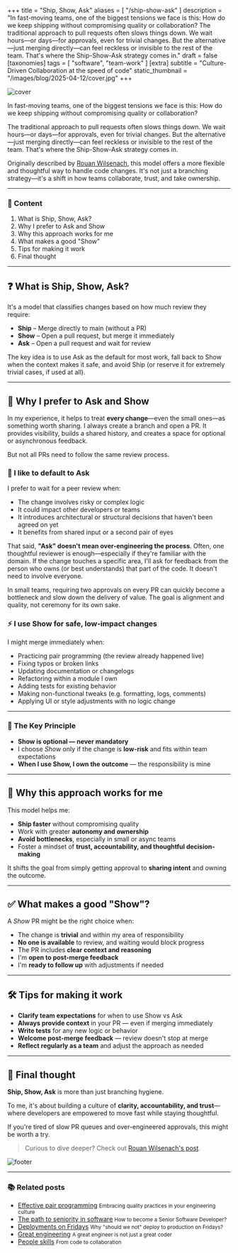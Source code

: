 +++
title = "Ship, Show, Ask"
aliases = [ "/ship-show-ask" ]
description = "In fast-moving teams, one of the biggest tensions we face is this: How do we keep shipping without compromising quality or collaboration? The traditional approach to pull requests often slows things down. We wait hours—or days—for approvals, even for trivial changes. But the alternative—just merging directly—can feel reckless or invisible to the rest of the team. That's where the Ship-Show-Ask strategy comes in."
draft = false
[taxonomies]
tags = [ "software", "team-work" ]
[extra]
subtitle = "Culture-Driven Collaboration at the speed of code"
static_thumbnail = "/images/blog/2025-04-12/cover.jpg"
+++

![cover](/images/blog/2025-04-12/cover.jpg)

In fast-moving teams, one of the biggest tensions we face is this: How do we keep shipping without compromising quality or collaboration?

The traditional approach to pull requests often slows things down. We wait hours—or days—for approvals, even for trivial changes. But the alternative—just merging directly—can feel reckless or invisible to the rest of the team. That's where the Ship-Show-Ask strategy comes in.

<!-- more -->

Originally described by [Rouan Wilsenach](https://martinfowler.com/articles/ship-show-ask.html), this model offers a more flexible and thoughtful way to handle code changes. It's not just a branching strategy—it's a shift in how teams collaborate, trust, and take ownership.

---

### 🧭 Content

1. What is Ship, Show, Ask?
1. Why I prefer to Ask and Show
1. Why this approach works for me
1. What makes a good \"Show\"
1. Tips for making it work
1. Final thought

---

## ❓ What is Ship, Show, Ask?

It's a model that classifies changes based on how much review they require:
- **Ship** – Merge directly to main (without a PR)
- **Show** – Open a pull request, but merge it immediately
- **Ask** – Open a pull request and wait for review

The key idea is to use Ask as the default for most work, fall back to Show when the context makes it safe, and avoid Ship (or reserve it for extremely trivial cases, if used at all).

---

## 🤝 Why I prefer to Ask and Show

In my experience, it helps to treat **every change**—even the small ones—as something worth sharing. I always create a branch and open a PR. It provides visibility, builds a shared history, and creates a space for optional or asynchronous feedback.

But not all PRs need to follow the same review process.

### 📝 I like to default to Ask

I prefer to wait for a peer review when:

- The change involves risky or complex logic
- It could impact other developers or teams
- It introduces architectural or structural decisions that haven't been agreed on yet
- It benefits from shared input or a second pair of eyes

That said, **"Ask" doesn't mean over-engineering the process**. Often, one thoughtful reviewer is enough—especially if they're familiar with the domain. If the change touches a specific area, I'll ask for feedback from the person who owns (or best understands) that part of the code. It doesn't need to involve everyone.

In small teams, requiring two approvals on every PR can quickly become a bottleneck and slow down the delivery of value. The goal is alignment and quality, not ceremony for its own sake.

### ⚡ I use Show for safe, low-impact changes

I might merge immediately when:

- Practicing pair programming (the review already happened live)
- Fixing typos or broken links
- Updating documentation or changelogs
- Refactoring within a module I own
- Adding tests for existing behavior
- Making non-functional tweaks (e.g. formatting, logs, comments)
- Applying UI or style adjustments with no logic change

---

### 🔑 The Key Principle

- **Show is optional — never mandatory**
- I choose _Show_ only if the change is **low-risk** and fits within team expectations
- **When I use Show, I own the outcome** — the responsibility is mine

---

## 🚀 Why this approach works for me

This model helps me:

- **Ship faster** without compromising quality
- Work with greater **autonomy and ownership**
- **Avoid bottlenecks**, especially in small or async teams
- Foster a mindset of **trust, accountability, and thoughtful decision-making**

It shifts the goal from simply getting approval to **sharing intent** and owning the outcome.

---

## ✅ What makes a good "Show"?

A *Show* PR might be the right choice when:

- The change is **trivial** and within my area of responsibility
- **No one is available** to review, and waiting would block progress
- The PR includes **clear context and reasoning**
- I'm **open to post-merge feedback**
- I'm **ready to follow up** with adjustments if needed

---

## 🛠️ Tips for making it work

- **Clarify team expectations** for when to use Show vs Ask
- **Always provide context** in your PR — even if merging immediately
- **Write tests** for any new logic or behavior
- **Welcome post-merge feedback** — review doesn't stop at merge
- **Reflect regularly as a team** and adjust the approach as needed

---

## 💬 Final thought

**Ship, Show, Ask** is more than just branching hygiene.

To me, it's about building a culture of **clarity, accountability, and trust**—where developers are empowered to move fast while staying thoughtful.

If you're tired of slow PR queues and over-engineered approvals, this might be worth a try.

> Curious to dive deeper? Check out [Rouan Wilsenach's post](https://martinfowler.com/articles/ship-show-ask.html).

![footer](/images/blog/2025-04-12/footer.jpg)

---

### 📚 Related posts

- [Effective pair programming](/blog/effective-pair-programming/) <small>Embracing quality practices in your engineering culture</small>
- [The path to seniority in software](/blog/the-path-to-seniority-in-software/) <small>How to become a Senior Software Developer?</small>
- [Deployments on Fridays](/blog/deployments-on-fridays/) <small>Why "should we not" deploy to production on Fridays?</small>
- [Great engineering](/blog/great-engineering/) <small>A great engineer is not just a great coder</small>  
- [People skills](/blog/people-skills/) <small>From code to collaboration</small>
